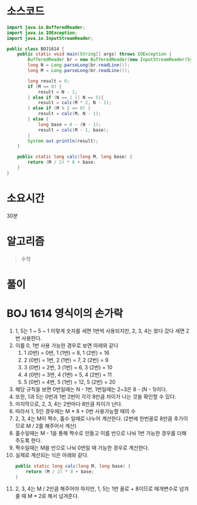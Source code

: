 # 소스코드

```Java
import java.io.BufferedReader;
import java.io.IOException;
import java.io.InputStreamReader;

public class BOJ1614 {
    public static void main(String[] args) throws IOException {
        BufferedReader br = new BufferedReader(new InputStreamReader(System.in));
        long N = Long.parseLong(br.readLine());
        long M = Long.parseLong(br.readLine());

        long result = 0;
        if (M == 0) {
            result = N - 1;
        } else if (N == 1 || N == 5){
            result = calc(M * 2, N - 1);
        } else if (M % 2 == 0) {
            result = calc(M, N - 1);
        } else {
            long base = 8 - (N - 1);
            result = calc(M - 1, base);
        }
        System.out.println(result);
    }

    public static long calc(long M, long base) {
        return (M / 2) * 8 + base;
    }
}
```

# 소요시간

30분

# 알고리즘

> 수학

# 풀이

# BOJ 1614 영식이의 손가락

1. 1, 5는 1 ~ 5 ~ 1 이렇게 숫자를 세면 1번씩 사용되지만, 2, 3, 4는 왔다 갔다 세면 2번 사용한다.
2. 이를 0, 1번 사용 가능한 경우로 보면 아래와 같다  
    1. 1 (0번) = 0번, 1 (1번) = 8,  1 (2번) = 16
    2. 2 (0번) = 1번, 2 (1번) = 7,  2 (2번) = 9
    3. 3 (0번) = 2번, 3 (1번) = 6,  3 (2번) = 10
    4. 4 (0번) = 3번, 4 (1번) = 5,  4 (2번) = 11
    5. 5 (0번) = 4번, 5 (1번) = 12, 5 (2번) = 20
3. 해당 규칙을 보면 0번일때는 N - 1번, 1번일때는 2~3은 8 - (N - 1)이다.
4. 또한, 1과 5는 0번과 1번 2번이 각각 8만큼 차이가 나는 것을 확인할 수 있다.
5. 마지막으로, 2, 3, 4는 2번마다 8만큼 차이가 난다.
6. 따라서 1, 5인 경우에는 M * 8 + 0번 사용가능할 때의 수
7. 2, 3, 4는 M이 짝수, 홀수 일때로 나누어 계산한다. (2번에 한번꼴로 8만큼 추가이므로 M / 2를 해주어서 계산)
8. 홀수일때는 M - 1을 통해 짝수로 만들고 이를 반으로 나눠 1번 가능한 경우를 더해주도록 한다.
9. 짝수일때는 M을 반으로 나눠 0번일 때 가능한 경우로 계산한다.
10. 실제로 계산되는 식은 아래와 같다.
    ```Java
    public static long calc(long M, long base) {
        return (M / 2) * 8 + base;
    }
    ```
11. 2, 3, 4는 M / 2만큼 해주어야 하지만, 1, 5는 1번 꼴로 + 8이므로 매개변수로 넘겨줄 때 M * 2로 해서 넘겨준다.